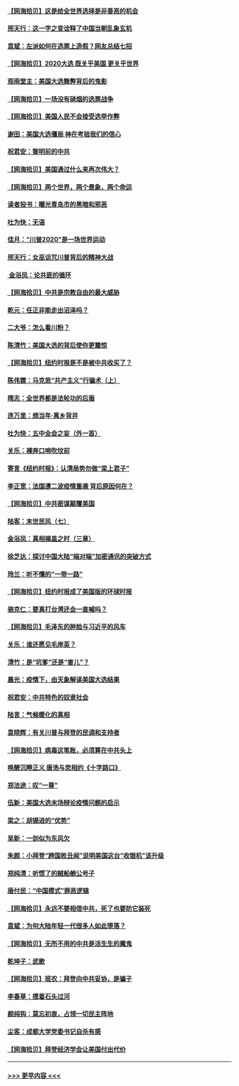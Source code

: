#### [【网海拾贝】这是给全世界选择是非善恶的机会](../pages/nsc993/n12535061.md?t=11091202) 
#### [邢天行：这一字之变诠释了中国当朝乱象玄机](../pages/nsc993/n12533446.md?t=11091202) 
#### [袁斌：左派如何在选票上造假？网友总结七招](../pages/nsc993/n12533180.md?t=11091202) 
#### [【网海拾贝】2020大选 既关乎美国 更关乎世界](../pages/nsc993/n12533161.md?t=11091202) 
#### [观雨堂主：美国大选舞弊背后的鬼影](../pages/nsc993/n12533153.md?t=11091202) 
#### [【网海拾贝】一场没有硝烟的选票战争](../pages/nsc993/n12531883.md?t=11091202) 
#### [【网海拾贝】美国人民不会接受选举作弊](../pages/nsc993/n12528850.md?t=11091202) 
#### [谢田：美国大选僵局 神在考验我们的信心](../pages/nsc993/n12527932.md?t=11091202) 
#### [祝君安：黎明前的中共](../pages/nsc993/n12524071.md?t=11091202) 
#### [【网海拾贝】美国通过什么来再次伟大？](../pages/nsc993/n12523844.md?t=11091202) 
#### [【网海拾贝】两个世界，两个景象，两个命运](../pages/nsc993/n12521419.md?t=11091202) 
#### [读者投书：曝光青岛市的黑暗和邪恶](../pages/nsc993/n12520988.md?t=11091202) 
#### [吐为快：无语](../pages/nsc993/n12518588.md?t=11091202) 
#### [佳月：“川普2020”是一场世界运动](../pages/nsc993/n12518581.md?t=11091202) 
#### [邢天行：女巫诅咒川普背后的精神大战](../pages/nsc993/n12517257.md?t=11091202) 
#### [ 金浴凤：论共匪的循环](../pages/nsc993/n12517133.md?t=11091202) 
#### [【网海拾贝】中共是宗教自由的最大威胁](../pages/nsc993/n12516879.md?t=11091202) 
#### [乾元：任正非能走出沼泽吗？](../pages/nsc993/n12515831.md?t=11091202) 
#### [二大爷：怎么看川粉？](../pages/nsc993/n12515820.md?t=11091202) 
#### [陈清竹：美国大选的背后使你更震惊](../pages/nsc993/n12515589.md?t=11091202) 
#### [【网海拾贝】纽约时报是不是被中共收买了？](../pages/nsc993/n12515122.md?t=11091202) 
#### [陈伟霆：马克思“共产主义”行骗术（上）](../pages/nsc993/n12510217.md?t=11091202) 
#### [隋志：全世界都是法轮功的后盾](../pages/nsc993/n12510636.md?t=11091202) 
#### [连万里：想当年‧离乡背井](../pages/nsc993/n12510623.md?t=11091202) 
#### [吐为快：五中全会之妄（外一首）](../pages/nsc993/n12510470.md?t=11091202) 
#### [关乐：裸奔口哨吹坟前](../pages/nsc993/n12510403.md?t=11091202) 
#### [寄言《纽约时报》：认清局势勿做“梁上君子”](../pages/nsc993/n12510042.md?t=11091202) 
#### [李正宽：法国遭二波疫情重袭 背后原因何在？](../pages/nsc993/n12509971.md?t=11091202) 
#### [【网海拾贝】中共密谋颠覆美国](../pages/nsc993/n12509816.md?t=11091202) 
#### [陆客：末世民风（七）](../pages/nsc993/n12507822.md?t=11091202) 
#### [金浴凤：真相揭盖之时（三章）](../pages/nsc993/n12507804.md?t=11091202) 
#### [徐芝达：探讨中国大陆“端对端”加密通讯的突破方式](../pages/nsc993/n12507682.md?t=11091202) 
#### [玲兰：听不懂的“一带一路”](../pages/nsc993/n12507669.md?t=11091202) 
#### [【网海拾贝】纽约时报成了美国版的环球时报](../pages/nsc993/n12507053.md?t=11091202) 
#### [骆克仁：要真打台湾还会一直喊吗？](../pages/nsc993/n12506843.md?t=11091202) 
#### [【网海拾贝】毛泽东的肿脸与习近平的风车](../pages/nsc993/n12504537.md?t=11091202) 
#### [关乐：谁还愿见毛岸英？](../pages/nsc993/n12503866.md?t=11091202) 
#### [清竹：是“坑爹”还是“害儿”？](../pages/nsc993/n12503034.md?t=11091202) 
#### [晨光：疫情下，由天象解读美国大选结果](../pages/nsc993/n12502536.md?t=11091202) 
#### [祝君安：中共特色的奴隶社会](../pages/nsc993/n12501529.md?t=11091202) 
#### [陆言：气候暖化的真相](../pages/nsc993/n12501183.md?t=11091202) 
#### [袁晓辉：有关川普与拜登的民调和支持者](../pages/nsc993/n12500433.md?t=11091202) 
#### [【网海拾贝】病毒这笔账，必须算在中共头上](../pages/nsc993/n12500320.md?t=11091202) 
#### [唤醒沉睡正义 唐浩与您相约《十字路口》](../pages/nsc993/n12497980.md?t=11091202) 
#### [郑法途：叹“一尊”](../pages/nsc993/n12498837.md?t=11091202) 
#### [伍新：美国大选末场辩论疫情问题的启示](../pages/nsc993/n12498829.md?t=11091202) 
#### [梁之：胡锡进的“优势”](../pages/nsc993/n12498780.md?t=11091202) 
#### [吴新：一剑似为东风欠](../pages/nsc993/n12498772.md?t=11091202) 
#### [朱颜：小拜登“跨国败丑闻”说明美国这台“收银机”该升级](../pages/nsc993/n12498731.md?t=11091202) 
#### [郑纯清：听惯了的贼船艄公号子](../pages/nsc993/n12498721.md?t=11091202) 
#### [唐付民：“中国模式”罪恶逻辑](../pages/nsc993/n12498310.md?t=11091202) 
#### [【网海拾贝】永远不要相信中共，死了也要防它装死](../pages/nsc993/n12498162.md?t=11091202) 
#### [袁斌：为何大陆年轻一代很多人如此堕落？](../pages/nsc993/n12495696.md?t=11091202) 
#### [【网海拾贝】无所不用的中共是活生生的魔鬼](../pages/nsc993/n12495621.md?t=11091202) 
#### [乾坤子：武歌](../pages/nsc993/n12493391.md?t=11091202) 
#### [【网海拾贝】班农：拜登向中共妥协，是骗子](../pages/nsc993/n12492877.md?t=11091202) 
#### [李春草：摸着石头过河](../pages/nsc993/n12491121.md?t=11091202) 
#### [颜纯钩：莫忘初衷，占领一切民主阵地](../pages/nsc993/n12490965.md?t=11091202) 
#### [尘客：成都大学党委书记自杀有感](../pages/nsc993/n12490950.md?t=11091202) 
#### [【网海拾贝】拜登经济学会让美国付出代价](../pages/nsc993/n12489662.md?t=11091202) 

----
#### [ >>> 更早内容 <<< ](../indexes/nsc993-earlier.md)
